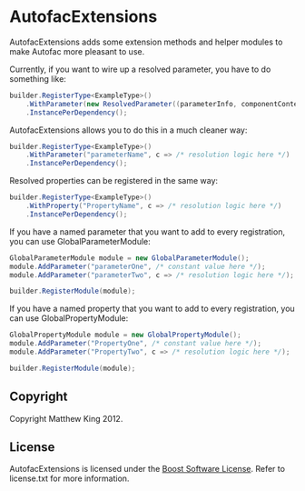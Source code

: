 AutofacExtensions
=================

AutofacExtensions adds some extension methods and helper modules to make Autofac more pleasant to use.

Currently, if you want to wire up a resolved parameter, you have to do something like:

```csharp
builder.RegisterType<ExampleType>()
    .WithParameter(new ResolvedParameter((parameterInfo, componentContext) => String.Equals(parameterInfo.Name, "parameterName"), (parameterInfo, componentContext) => /* resolution logic here */))
    .InstancePerDependency();
```

AutofacExtensions allows you to do this in a much cleaner way:

```csharp
builder.RegisterType<ExampleType>()
    .WithParameter("parameterName", c => /* resolution logic here */)
    .InstancePerDependency();
```

Resolved properties can be registered in the same way:

```csharp
builder.RegisterType<ExampleType>()
    .WithProperty("PropertyName", c => /* resolution logic here */)
    .InstancePerDependency();
```

If you have a named parameter that you want to add to every registration, you can use GlobalParameterModule:

```csharp
GlobalParameterModule module = new GlobalParameterModule();
module.AddParameter("parameterOne", /* constant value here */);
module.AddParameter("parameterTwo", c => /* resolution logic here */);

builder.RegisterModule(module);
```

If you have a named property that you want to add to every registration, you can use GlobalPropertyModule:

```csharp
GlobalPropertyModule module = new GlobalPropertyModule();
module.AddParameter("PropertyOne", /* constant value here */);
module.AddParameter("PropertyTwo", c => /* resolution logic here */);

builder.RegisterModule(module);
```

Copyright
---------
Copyright Matthew King 2012.

License
-------
AutofacExtensions is licensed under the [Boost Software License](http://www.boost.org/users/license.html). Refer to license.txt for more information.